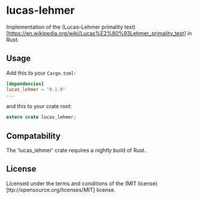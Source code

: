 # lucas-lehmer

Implementation of the (Lucas–Lehmer primality test)[https://en.wikipedia.org/wiki/Lucas%E2%80%93Lehmer_primality_test] in Rust.

## Usage

Add this to your `Cargo.toml`:

```toml
[dependencies]
lucas_lehmer = "0.1.0"
...
```

and this to your crate root:

```rust
extern crate lucas_lehmer;
```

## Compatability
The 'lucas_lehmer' crate requires a nightly build of Rust.

## License
Licensed under the terms and conditions of the (MIT license)[ttp://opensource.org/licenses/MIT] license.